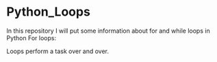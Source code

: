 # Python_Loops
In this repository I will put some information about for and while loops in Python
For loops:

Loops perform a task over and over.
